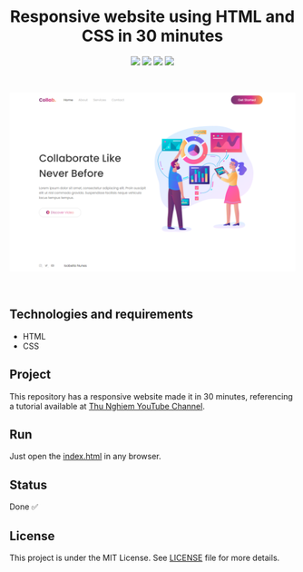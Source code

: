 <h1 align="center">
    Responsive website using HTML and CSS in 30 minutes
</h1>

<p align="center">
    <img src="https://img.shields.io/github/license/isabellanunes/responsive-website-30min?style=flat-square" />
    <img src="https://img.shields.io/github/languages/count/isabellanunes/responsive-website-30min?style=flat-square" />
    <img src="https://img.shields.io/github/repo-size/isabellanunes/responsive-website-30min?style=flat-square" />
    <img src="https://img.shields.io/github/last-commit/isabellanunes/responsive-website-30min?style=flat-square" />
</p>

<br />

<p align="center">
    <img src=".readme/image01.png" width = "600px" />
</p>

<br />

## Technologies and requirements
- HTML
- CSS

## Project
This repository has a responsive website made it in 30 minutes, referencing a tutorial available at [Thu Nghiem YouTube Channel](https://www.youtube.com/watch?v=d-qVF18Q7es&feature=youtu.be).

## Run
Just open the [index.html](index.html) in any browser.

## Status
Done ✅

## License
This project is under the MIT License. See [LICENSE](/LICENSE.md) file for more details.